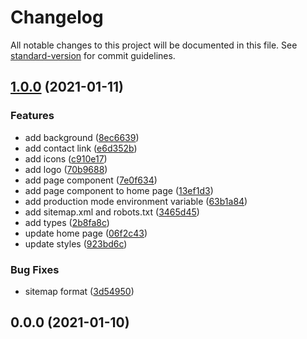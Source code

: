 # Changelog

All notable changes to this project will be documented in this file. See [standard-version](https://github.com/conventional-changelog/standard-version) for commit guidelines.

## [1.0.0](https://github.com/karmasakshi/sumran/compare/v0.0.0...v1.0.0) (2021-01-11)


### Features

* add background ([8ec6639](https://github.com/karmasakshi/sumran/commit/8ec6639fd420142f4dd626fdd2eec964513d8ab2))
* add contact link ([e6d352b](https://github.com/karmasakshi/sumran/commit/e6d352bef8aa1ad940fc9b5bef3296b8701ecf71))
* add icons ([c910e17](https://github.com/karmasakshi/sumran/commit/c910e171f7cddad0c8128340f470bc6a349c04bf))
* add logo ([70b9688](https://github.com/karmasakshi/sumran/commit/70b9688524a8ea65f85923b811079c0b6a5552b1))
* add page component ([7e0f634](https://github.com/karmasakshi/sumran/commit/7e0f634941e2cc893a27ad95fc668f2cf563ca8a))
* add page component to home page ([13ef1d3](https://github.com/karmasakshi/sumran/commit/13ef1d3f2379ece0e4c1360179780791a1a10462))
* add production mode environment variable ([63b1a84](https://github.com/karmasakshi/sumran/commit/63b1a84353cd4deef71e78575929842fd6320f4b))
* add sitemap.xml and robots.txt ([3465d45](https://github.com/karmasakshi/sumran/commit/3465d453279e0b96021a4886cd01c5140e266d86))
* add types ([2b8fa8c](https://github.com/karmasakshi/sumran/commit/2b8fa8c2264c9a9c36f254f4d59dcde70bcb36bf))
* update home page ([06f2c43](https://github.com/karmasakshi/sumran/commit/06f2c43c52d426afe5c20ffd63b8931963e1befe))
* update styles ([923bd6c](https://github.com/karmasakshi/sumran/commit/923bd6c15c0a6315e76de86665ae8ba3526a62ed))


### Bug Fixes

* sitemap format ([3d54950](https://github.com/karmasakshi/sumran/commit/3d549504ff4988655e8853f03f6ce2573f76d1f4))

## 0.0.0 (2021-01-10)
